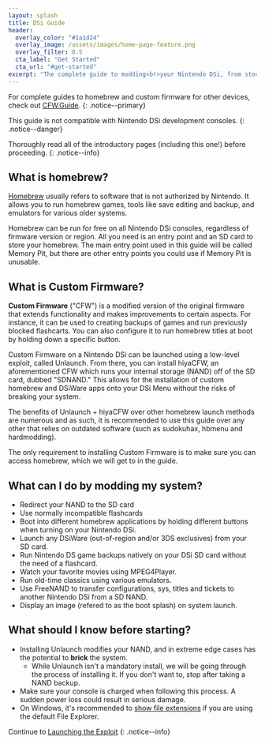 ```yaml
---
layout: splash
title: DSi Guide
header:
  overlay_color: "#1a1d24"
  overlay_image: /assets/images/home-page-feature.png
  overlay_filter: 0.5
  cta_label: "Get Started"
  cta_url: "#get-started"
excerpt: "The complete guide to modding<br>your Nintendo DSi, from stock to CFW."
---
```


For complete guides to homebrew and custom firmware for other devices, check out [CFW.Guide](https://cfw.guide/).
{: .notice--primary}

This guide is not compatible with Nintendo DSi development consoles.
{: .notice--danger}

Thoroughly read all of the introductory pages (including this one!) before proceeding.
{: .notice--info}

## What is homebrew?

[Homebrew](https://en.wikipedia.org/wiki/Homebrew_(video_games)) usually refers to software that is not authorized by Nintendo. It allows you to run homebrew games, tools like save editing and backup, and emulators for various older systems.

Homebrew can be run for free on all Nintendo DSi consoles, regardless of firmware version or region. All you need is an entry point and an SD card to store your homebrew. The main entry point used in this guide will be called Memory Pit, but there are other entry points you could use if Memory Pit is unusable.

## What is Custom Firmware?

**Custom Firmware** ("CFW") is a modified version of the original firmware that extends functionality and makes improvements to certain aspects. For instance, it can be used to creating backups of games and run previously blocked flashcarts. You can also configure it to run homebrew titles at boot by holding down a specific button.

Custom Firmware on a Nintendo DSi can be launched using a low-level exploit, called Unlaunch. From there, you can install hiyaCFW, an aforementioned CFW which runs your internal storage (NAND) off of the SD card, dubbed "SDNAND." This allows for the installation of custom homebrew and DSiWare apps onto your DSi Menu without the risks of breaking your system.

The benefits of Unlaunch + hiyaCFW over other homebrew launch methods are numerous and as such, it is recommended to use this guide over any other that relies on outdated software (such as sudokuhax, hbmenu and hardmodding).

The only requirement to installing Custom Firmware is to make sure you can access homebrew, which we will get to in the guide.

## What can I do by modding my system?

- Redirect your NAND to the SD card
- Use normally incompatible flashcards
- Boot into different homebrew applications by holding different buttons when turning on your Nintendo DSi.
- Launch any DSiWare (out-of-region and/or 3DS exclusives) from your SD card.
- Run Nintendo DS game backups natively on your DSi SD card without the need of a flashcard.
- Watch your favorite movies using MPEG4Player.
- Run old-time classics using various emulators.
- Use FreeNAND to transfer configurations, sys, titles and tickets to another Nintendo DSi from a SD NAND.
- Display an image (refered to as the boot splash) on system launch.

## What should I know before starting?

- Installing Unlaunch modifies your NAND, and in extreme edge cases has the potential to **brick** the system.
  - While Unlaunch isn't a mandatory install, we will be going through the process of installing it. If you don't want to, stop after taking a NAND backup.
- Make sure your console is charged when following this process. A sudden power loss could result in serious damage.
- On Windows, it's recommended to [show file extensions](file-extensions-(windows)) if you are using the default File Explorer.

Continue to [Launching the Exploit](launching-the-exploit)
{: .notice--info}

<a id="get-started"/>
